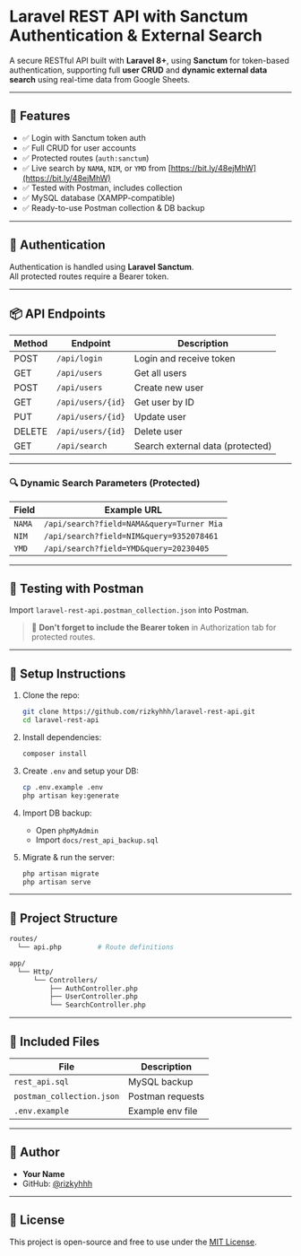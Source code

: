 # Laravel REST API with Sanctum Authentication & External Search

A secure RESTful API built with **Laravel 8+**, using **Sanctum** for token-based authentication, supporting full **user CRUD** and **dynamic external data search** using real-time data from Google Sheets.

---

## 🚀 Features

- ✅ Login with Sanctum token auth
- ✅ Full CRUD for user accounts
- ✅ Protected routes (`auth:sanctum`)
- ✅ Live search by `NAMA`, `NIM`, or `YMD` from [https://bit.ly/48ejMhW](https://bit.ly/48ejMhW)
- ✅ Tested with Postman, includes collection
- ✅ MySQL database (XAMPP-compatible)
- ✅ Ready-to-use Postman collection & DB backup

---

## 🔐 Authentication

Authentication is handled using **Laravel Sanctum**.\
All protected routes require a Bearer token.

---

## 📦 API Endpoints

| Method | Endpoint          | Description                      |
| ------ | ----------------- | -------------------------------- |
| POST   | `/api/login`      | Login and receive token          |
| GET    | `/api/users`      | Get all users                    |
| POST   | `/api/users`      | Create new user                  |
| GET    | `/api/users/{id}` | Get user by ID                   |
| PUT    | `/api/users/{id}` | Update user                      |
| DELETE | `/api/users/{id}` | Delete user                      |
| GET    | `/api/search`     | Search external data (protected) |

---

### 🔍 Dynamic Search Parameters (Protected)

| Field  | Example URL                               |
| ------ | ----------------------------------------- |
| `NAMA` | `/api/search?field=NAMA&query=Turner Mia` |
| `NIM`  | `/api/search?field=NIM&query=9352078461`  |
| `YMD`  | `/api/search?field=YMD&query=20230405`    |

---

## 🧪 Testing with Postman

Import `laravel-rest-api.postman_collection.json` into Postman.

> 🛑 **Don't forget to include the Bearer token** in Authorization tab for protected routes.

---

## 💾 Setup Instructions

1. Clone the repo:

   ```bash
   git clone https://github.com/rizkyhhh/laravel-rest-api.git
   cd laravel-rest-api
   ```

2. Install dependencies:

   ```bash
   composer install
   ```

3. Create `.env` and setup your DB:

   ```bash
   cp .env.example .env
   php artisan key:generate
   ```

4. Import DB backup:

   - Open `phpMyAdmin`
   - Import `docs/rest_api_backup.sql`

5. Migrate & run the server:

   ```bash
   php artisan migrate
   php artisan serve
   ```

---

## 📂 Project Structure

```bash
routes/
  └── api.php         # Route definitions

app/
  └── Http/
      └── Controllers/
          ├── AuthController.php
          ├── UserController.php
          └── SearchController.php
```

---

## 📁 Included Files

| File                      | Description      |
| ------------------------- | ---------------- |
| `rest_api.sql`            | MySQL backup     |
| `postman_collection.json` | Postman requests |
| `.env.example`            | Example env file |

---

## 👤 Author

- **Your Name**
- GitHub: [@rizkyhhh](https://github.com/rizkyhhh)

---

## 📜 License

This project is open-source and free to use under the [MIT License](LICENSE).

